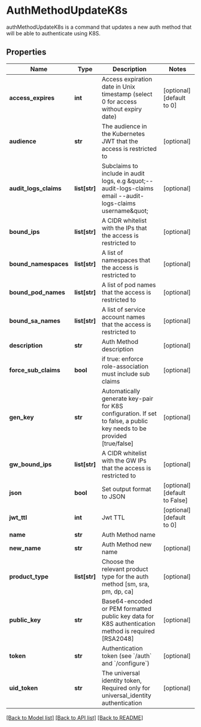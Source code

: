 # AuthMethodUpdateK8s

authMethodUpdateK8s is a command that updates a new auth method that will be able to authenticate using K8S.
## Properties
Name | Type | Description | Notes
------------ | ------------- | ------------- | -------------
**access_expires** | **int** | Access expiration date in Unix timestamp (select 0 for access without expiry date) | [optional] [default to 0]
**audience** | **str** | The audience in the Kubernetes JWT that the access is restricted to | [optional] 
**audit_logs_claims** | **list[str]** | Subclaims to include in audit logs, e.g \&quot;--audit-logs-claims email --audit-logs-claims username\&quot; | [optional] 
**bound_ips** | **list[str]** | A CIDR whitelist with the IPs that the access is restricted to | [optional] 
**bound_namespaces** | **list[str]** | A list of namespaces that the access is restricted to | [optional] 
**bound_pod_names** | **list[str]** | A list of pod names that the access is restricted to | [optional] 
**bound_sa_names** | **list[str]** | A list of service account names that the access is restricted to | [optional] 
**description** | **str** | Auth Method description | [optional] 
**force_sub_claims** | **bool** | if true: enforce role-association must include sub claims | [optional] 
**gen_key** | **str** | Automatically generate key-pair for K8S configuration. If set to false, a public key needs to be provided [true/false] | [optional] 
**gw_bound_ips** | **list[str]** | A CIDR whitelist with the GW IPs that the access is restricted to | [optional] 
**json** | **bool** | Set output format to JSON | [optional] [default to False]
**jwt_ttl** | **int** | Jwt TTL | [optional] [default to 0]
**name** | **str** | Auth Method name | 
**new_name** | **str** | Auth Method new name | [optional] 
**product_type** | **list[str]** | Choose the relevant product type for the auth method [sm, sra, pm, dp, ca] | [optional] 
**public_key** | **str** | Base64-encoded or PEM formatted public key data for K8S authentication method is required [RSA2048] | [optional] 
**token** | **str** | Authentication token (see &#x60;/auth&#x60; and &#x60;/configure&#x60;) | [optional] 
**uid_token** | **str** | The universal identity token, Required only for universal_identity authentication | [optional] 

[[Back to Model list]](../README.md#documentation-for-models) [[Back to API list]](../README.md#documentation-for-api-endpoints) [[Back to README]](../README.md)


